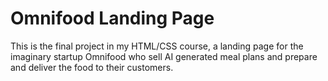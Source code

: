 # Omnifood Landing Page

This is the final project in my HTML/CSS course, a landing page for the imaginary startup Omnifood who sell AI generated meal plans and prepare and deliver the food to their customers.
